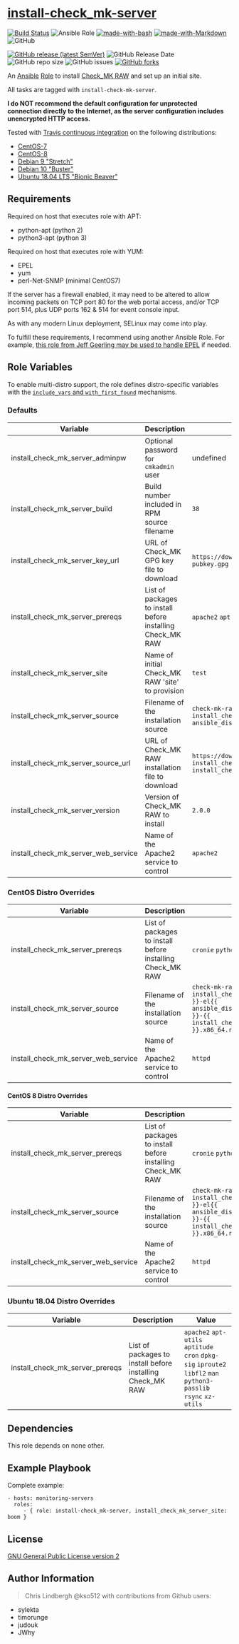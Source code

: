 # [install-check_mk-server](https://galaxy.ansible.com/kso512/install-check_mk-server/)

[![Build Status](https://travis-ci.com/kso512/install-check_mk-server.svg?branch=master)](https://travis-ci.com/kso512/install-check_mk-server) ![Ansible Role](https://img.shields.io/ansible/role/d/16931) [![made-with-bash](https://img.shields.io/badge/Made%20with-Bash-1f425f.svg)](https://www.gnu.org/software/bash/) [![made-with-Markdown](https://img.shields.io/badge/Made%20with-Markdown-1f425f.svg)](http://commonmark.org) ![GitHub](https://img.shields.io/github/license/kso512/install-check_mk-server)

[![GitHub release (latest SemVer)](https://img.shields.io/github/v/release/kso512/install-check_mk-server)](https://github.com/kso512/install-check_mk-server) ![GitHub Release Date](https://img.shields.io/github/release-date/kso512/install-check_mk-server) ![GitHub repo size](https://img.shields.io/github/repo-size/kso512/install-check_mk-server) ![GitHub issues](https://img.shields.io/github/issues-raw/kso512/install-check_mk-server) [![GitHub forks](https://img.shields.io/github/forks/Naereen/StrapDown.js.svg?style=social&label=Fork&maxAge=2592000)](https://GitHub.com/Naereen/StrapDown.js/network/)

An [Ansible](https://www.ansible.com/) [Role](https://docs.ansible.com/ansible/latest/user_guide/playbooks_reuse_roles.html) to install [Check_MK RAW](https://checkmk.com/product/raw-edition) and set up an initial site.

All tasks are tagged with `install-check-mk-server`.

**I do NOT recommend the default configuration for unprotected connection directly to the Internet, as the server configuration includes unencrypted HTTP access.**

Tested with [Travis continuous integration](https://travis-ci.com/) on the following distributions:

- [CentOS-7](https://wiki.centos.org/Manuals/ReleaseNotes/CentOS7)
- [CentOS-8](https://wiki.centos.org/Manuals/ReleaseNotes/CentOS8.1905)
- [Debian 9 "Stretch"](https://www.debian.org/releases/stretch/)
- [Debian 10 "Buster"](https://www.debian.org/releases/buster/)
- [Ubuntu 18.04 LTS "Bionic Beaver"](http://releases.ubuntu.com/bionic/)

## Requirements

Required on host that executes role with APT:

- python-apt (python 2)
- python3-apt (python 3)

Required on host that executes role with YUM:

- EPEL
- yum
- perl-Net-SNMP (minimal CentOS7)

If the server has a firewall enabled, it may need to be altered to allow incoming packets on TCP port 80 for the web portal access, and/or TCP port 514, plus UDP ports 162 & 514 for event console input.

As with any modern Linux deployment, SELinux may come into play.

To fulfill these requirements, I recommend using another Ansible Role.  For example, [this role from Jeff Geerling may be used to handle EPEL](https://galaxy.ansible.com/geerlingguy/repo-epel) if needed.

## Role Variables

To enable multi-distro support, the role defines distro-specific variables with the [`include_vars` and `with_first_found`](https://docs.ansible.com/ansible/latest/collections/ansible/builtin/include_vars_module.html) mechanisms.

### Defaults

| Variable | Description | Value |
| -------- | ----------- | ----- |
| install_check_mk_server_adminpw | Optional password for `cmkadmin` user | undefined |
| install_check_mk_server_build | Build number included in RPM source filename | `38` |
| install_check_mk_server_key_url | URL of Check_MK GPG key file to download | `https://download.checkmk.com/checkmk/Check_MK-pubkey.gpg` |
| install_check_mk_server_prereqs | List of packages to install before installing Check_MK RAW | `apache2` `apt-utils` `cron` `dpkg-sig` `python-passlib` |
| install_check_mk_server_site | Name of initial Check_MK RAW 'site' to provision | `test` |
| install_check_mk_server_source | Filename of the installation source | `check-mk-raw-{{ install_check_mk_server_version }}_0.{{ ansible_distribution_release }}_amd64.deb` |
| install_check_mk_server_source_url | URL of Check_MK RAW installation file to download | `https://download.checkmk.com/checkmk/{{ install_check_mk_server_version }}/{{ install_check_mk_server_source }}` |
| install_check_mk_server_version | Version of Check_MK RAW to install | `2.0.0` |
| install_check_mk_server_web_service | Name of the Apache2 service to control | `apache2` |

### CentOS Distro Overrides

| Variable | Description | Value |
| -------- | ----------- | ----- |
| install_check_mk_server_prereqs | List of packages to install before installing Check_MK RAW | `cronie` `python-passlib` |
| install_check_mk_server_source | Filename of the installation source | `check-mk-raw-{{ install_check_mk_server_version }}-el{{ ansible_distribution_major_version }}-{{ install_check_mk_server_build }}.x86_64.rpm` |
| install_check_mk_server_web_service | Name of the Apache2 service to control | `httpd` |

#### CentOS 8 Distro Overrides

| Variable | Description | Value |
| -------- | ----------- | ----- |
| install_check_mk_server_prereqs | List of packages to install before installing Check_MK RAW | `cronie` `python3-passlib` `graphviz-gd` |
| install_check_mk_server_source | Filename of the installation source | `check-mk-raw-{{ install_check_mk_server_version }}-el{{ ansible_distribution_major_version }}-{{ install_check_mk_server_build }}.x86_64.rpm` |
| install_check_mk_server_web_service | Name of the Apache2 service to control | `httpd` |

### Ubuntu 18.04 Distro Overrides

| Variable | Description | Value |
| -------- | ----------- | ----- |
| install_check_mk_server_prereqs | List of packages to install before installing Check_MK RAW | `apache2` `apt-utils` `aptitude` `cron` `dpkg-sig` `iproute2` `libfl2` `man` `python3-passlib` `rsync` `xz-utils` |

## Dependencies

This role depends on none other.

## Example Playbook

Complete example:

    - hosts: monitoring-servers
      roles:
         - { role: install-check_mk-server, install_check_mk_server_site: boom }

## License

[GNU General Public License version 2](https://www.gnu.org/licenses/gpl-2.0.txt)

## Author Information

> Chris Lindbergh @kso512 with contributions from Github users:

- sylekta
- timorunge
- judouk
- JWhy
